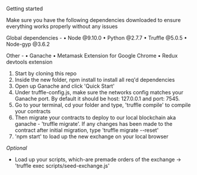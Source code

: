 Getting started

Make sure you have the following dependencies downloaded to ensure everything works properly without any issues

Global dependencies - 
•	Node @9.10.0
•	Python @2.7.7
•	Truffle @5.0.5
•	Node-gyp @3.6.2

Other -
•	Ganache
•	Metamask Extension for Google Chrome
•	Redux devtools extension

1. Start by cloning this repo
2. Inside the new folder, npm install to install all req'd dependencies
3. Open up Ganache and click 'Quick Start'
4. Under truffle-config.js, make sure the networks config matches your Ganache port. By default it should be host: 127.0.0.1 and port:   7545. 
5. Go to your terminal, cd your folder and type, 'truffle compile' to compile your contracts 
6. Then migrate your contracts to deploy to our local blockchain aka ganache - 'truffle migrate'. If any changes has been made to the contract after initial migration, type 'truffle migrate --reset'
7. 'npm start' to load up the new exchange on your local browser

*Optional*
- Load up your scripts, which-are premade orders of the exchange -> 'truffle exec scripts/seed-exchange.js'


